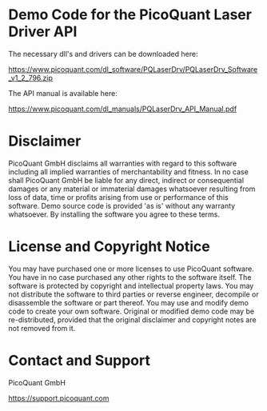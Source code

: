 # Demo Code for the PicoQuant Laser Driver API

The necessary dll's and drivers can be downloaded here:

https://www.picoquant.com/dl_software/PQLaserDrv/PQLaserDrv_Software_v1_2_796.zip

The API manual is available here:

https://www.picoquant.com/dl_manuals/PQLaserDrv_API_Manual.pdf

# Disclaimer

PicoQuant GmbH disclaims all warranties with regard to this software including
all implied warranties of merchantability and fitness. In no case shall
PicoQuant GmbH be liable for any direct, indirect or consequential damages or
any material or immaterial damages whatsoever resulting from loss of data, time
or profits arising from use or performance of this software.
Demo source code is provided 'as is' without any warranty whatsoever.
By installing the software you agree to these terms.

# License and Copyright Notice

You may have purchased one or more licenses to use PicoQuant software.
You have in no case purchased any other rights to the software itself.
The software is protected by copyright and intellectual property laws.
You may not distribute the software to third parties or reverse engineer,
decompile or disassemble the software or part thereof. You may use and modify
demo code to create your own software. Original or modified demo code may be
re-distributed, provided that the original disclaimer and copyright notes are not
removed from it.


# Contact and Support

PicoQuant GmbH 

https://support.picoquant.com
